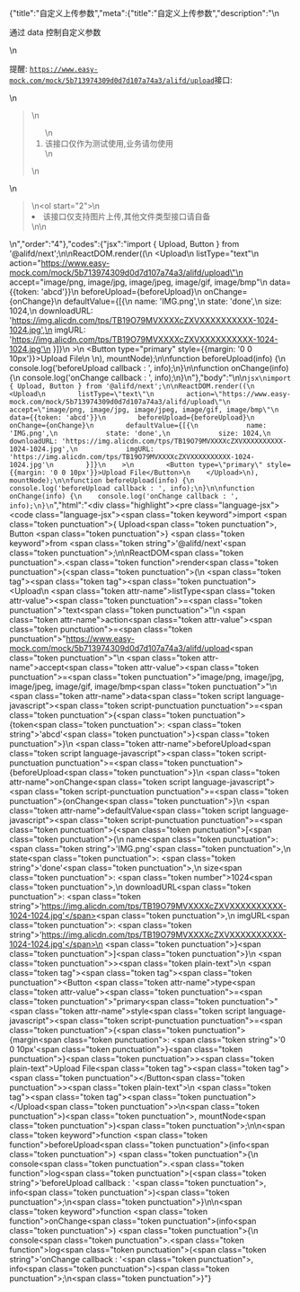 {"title":"自定义上传参数","meta":{"title":"自定义上传参数","description":"\n<p>通过 data 控制自定义参数</p>\n<p>提醒: <code>https://www.easy-mock.com/mock/5b713974309d0d7d107a74a3/alifd/upload</code>接口:</p>\n<blockquote>\n<ol>\n<li>该接口仅作为测试使用,业务请勿使用</li>\n</ol>\n</blockquote>\n<blockquote>\n<ol start=\"2\">\n<li>该接口仅支持图片上传,其他文件类型接口请自备</li>\n</ol>\n</blockquote>\n","order":"4"},"codes":{"jsx":"import { Upload, Button } from '@alifd/next';\n\nReactDOM.render((\n    <Upload\n        listType=\"text\"\n        action=\"https://www.easy-mock.com/mock/5b713974309d0d7d107a74a3/alifd/upload\"\n        accept=\"image/png, image/jpg, image/jpeg, image/gif, image/bmp\"\n        data={{token: 'abcd'}}\n        beforeUpload={beforeUpload}\n        onChange={onChange}\n        defaultValue={[{\n            name: 'IMG.png',\n            state: 'done',\n            size: 1024,\n            downloadURL: 'https://img.alicdn.com/tps/TB19O79MVXXXXcZXVXXXXXXXXXX-1024-1024.jpg',\n            imgURL: 'https://img.alicdn.com/tps/TB19O79MVXXXXcZXVXXXXXXXXXX-1024-1024.jpg'\n        }]}\n    >\n        <Button type=\"primary\" style={{margin: '0 0 10px'}}>Upload File</Button>\n    </Upload>\n), mountNode);\n\nfunction beforeUpload(info) {\n    console.log('beforeUpload callback : ', info);\n}\n\nfunction onChange(info) {\n    console.log('onChange callback : ', info);\n}\n"},"body":"\n\n````jsx\nimport { Upload, Button } from '@alifd/next';\n\nReactDOM.render((\n    <Upload\n        listType=\"text\"\n        action=\"https://www.easy-mock.com/mock/5b713974309d0d7d107a74a3/alifd/upload\"\n        accept=\"image/png, image/jpg, image/jpeg, image/gif, image/bmp\"\n        data={{token: 'abcd'}}\n        beforeUpload={beforeUpload}\n        onChange={onChange}\n        defaultValue={[{\n            name: 'IMG.png',\n            state: 'done',\n            size: 1024,\n            downloadURL: 'https://img.alicdn.com/tps/TB19O79MVXXXXcZXVXXXXXXXXXX-1024-1024.jpg',\n            imgURL: 'https://img.alicdn.com/tps/TB19O79MVXXXXcZXVXXXXXXXXXX-1024-1024.jpg'\n        }]}\n    >\n        <Button type=\"primary\" style={{margin: '0 0 10px'}}>Upload File</Button>\n    </Upload>\n), mountNode);\n\nfunction beforeUpload(info) {\n    console.log('beforeUpload callback : ', info);\n}\n\nfunction onChange(info) {\n    console.log('onChange callback : ', info);\n}\n````","html":"<script>(function(){\"use strict\";\n\nvar _next = require(\"@alifd/next\");\n\nReactDOM.render(React.createElement(\n    _next.Upload,\n    {\n        listType: \"text\",\n        action: \"https://www.easy-mock.com/mock/5b713974309d0d7d107a74a3/alifd/upload\",\n        accept: \"image/png, image/jpg, image/jpeg, image/gif, image/bmp\",\n        data: { token: 'abcd' },\n        beforeUpload: beforeUpload,\n        onChange: onChange,\n        defaultValue: [{\n            name: 'IMG.png',\n            state: 'done',\n            size: 1024,\n            downloadURL: 'https://img.alicdn.com/tps/TB19O79MVXXXXcZXVXXXXXXXXXX-1024-1024.jpg',\n            imgURL: 'https://img.alicdn.com/tps/TB19O79MVXXXXcZXVXXXXXXXXXX-1024-1024.jpg'\n        }]\n    },\n    React.createElement(\n        _next.Button,\n        { type: \"primary\", style: { margin: '0 0 10px' } },\n        \"Upload File\"\n    )\n), mountNode);\n\nfunction beforeUpload(info) {\n    console.log('beforeUpload callback : ', info);\n}\n\nfunction onChange(info) {\n    console.log('onChange callback : ', info);\n}})()</script><div class=\"highlight\"><pre class=\"language-jsx\"><code class=\"language-jsx\"><span class=\"token keyword\">import</span> <span class=\"token punctuation\">{</span> Upload<span class=\"token punctuation\">,</span> Button <span class=\"token punctuation\">}</span> <span class=\"token keyword\">from</span> <span class=\"token string\">'@alifd/next'</span><span class=\"token punctuation\">;</span>\n\nReactDOM<span class=\"token punctuation\">.</span><span class=\"token function\">render</span><span class=\"token punctuation\">(</span><span class=\"token punctuation\">(</span>\n    <span class=\"token tag\"><span class=\"token tag\"><span class=\"token punctuation\">&lt;</span>Upload</span>\n        <span class=\"token attr-name\">listType</span><span class=\"token attr-value\"><span class=\"token punctuation\">=</span><span class=\"token punctuation\">\"</span>text<span class=\"token punctuation\">\"</span></span>\n        <span class=\"token attr-name\">action</span><span class=\"token attr-value\"><span class=\"token punctuation\">=</span><span class=\"token punctuation\">\"</span>https://www.easy-mock.com/mock/5b713974309d0d7d107a74a3/alifd/upload<span class=\"token punctuation\">\"</span></span>\n        <span class=\"token attr-name\">accept</span><span class=\"token attr-value\"><span class=\"token punctuation\">=</span><span class=\"token punctuation\">\"</span>image/png, image/jpg, image/jpeg, image/gif, image/bmp<span class=\"token punctuation\">\"</span></span>\n        <span class=\"token attr-name\">data</span><span class=\"token script language-javascript\"><span class=\"token script-punctuation punctuation\">=</span><span class=\"token punctuation\">{</span><span class=\"token punctuation\">{</span>token<span class=\"token punctuation\">:</span> <span class=\"token string\">'abcd'</span><span class=\"token punctuation\">}</span><span class=\"token punctuation\">}</span></span>\n        <span class=\"token attr-name\">beforeUpload</span><span class=\"token script language-javascript\"><span class=\"token script-punctuation punctuation\">=</span><span class=\"token punctuation\">{</span>beforeUpload<span class=\"token punctuation\">}</span></span>\n        <span class=\"token attr-name\">onChange</span><span class=\"token script language-javascript\"><span class=\"token script-punctuation punctuation\">=</span><span class=\"token punctuation\">{</span>onChange<span class=\"token punctuation\">}</span></span>\n        <span class=\"token attr-name\">defaultValue</span><span class=\"token script language-javascript\"><span class=\"token script-punctuation punctuation\">=</span><span class=\"token punctuation\">{</span><span class=\"token punctuation\">[</span><span class=\"token punctuation\">{</span>\n            name<span class=\"token punctuation\">:</span> <span class=\"token string\">'IMG.png'</span><span class=\"token punctuation\">,</span>\n            state<span class=\"token punctuation\">:</span> <span class=\"token string\">'done'</span><span class=\"token punctuation\">,</span>\n            size<span class=\"token punctuation\">:</span> <span class=\"token number\">1024</span><span class=\"token punctuation\">,</span>\n            downloadURL<span class=\"token punctuation\">:</span> <span class=\"token string\">'https://img.alicdn.com/tps/TB19O79MVXXXXcZXVXXXXXXXXXX-1024-1024.jpg'</span><span class=\"token punctuation\">,</span>\n            imgURL<span class=\"token punctuation\">:</span> <span class=\"token string\">'https://img.alicdn.com/tps/TB19O79MVXXXXcZXVXXXXXXXXXX-1024-1024.jpg'</span>\n        <span class=\"token punctuation\">}</span><span class=\"token punctuation\">]</span><span class=\"token punctuation\">}</span></span>\n    <span class=\"token punctuation\">></span></span><span class=\"token plain-text\">\n        </span><span class=\"token tag\"><span class=\"token tag\"><span class=\"token punctuation\">&lt;</span>Button</span> <span class=\"token attr-name\">type</span><span class=\"token attr-value\"><span class=\"token punctuation\">=</span><span class=\"token punctuation\">\"</span>primary<span class=\"token punctuation\">\"</span></span> <span class=\"token attr-name\">style</span><span class=\"token script language-javascript\"><span class=\"token script-punctuation punctuation\">=</span><span class=\"token punctuation\">{</span><span class=\"token punctuation\">{</span>margin<span class=\"token punctuation\">:</span> <span class=\"token string\">'0 0 10px'</span><span class=\"token punctuation\">}</span><span class=\"token punctuation\">}</span></span><span class=\"token punctuation\">></span></span><span class=\"token plain-text\">Upload File</span><span class=\"token tag\"><span class=\"token tag\"><span class=\"token punctuation\">&lt;/</span>Button</span><span class=\"token punctuation\">></span></span><span class=\"token plain-text\">\n    </span><span class=\"token tag\"><span class=\"token tag\"><span class=\"token punctuation\">&lt;/</span>Upload</span><span class=\"token punctuation\">></span></span>\n<span class=\"token punctuation\">)</span><span class=\"token punctuation\">,</span> mountNode<span class=\"token punctuation\">)</span><span class=\"token punctuation\">;</span>\n\n<span class=\"token keyword\">function</span> <span class=\"token function\">beforeUpload</span><span class=\"token punctuation\">(</span>info<span class=\"token punctuation\">)</span> <span class=\"token punctuation\">{</span>\n    console<span class=\"token punctuation\">.</span><span class=\"token function\">log</span><span class=\"token punctuation\">(</span><span class=\"token string\">'beforeUpload callback : '</span><span class=\"token punctuation\">,</span> info<span class=\"token punctuation\">)</span><span class=\"token punctuation\">;</span>\n<span class=\"token punctuation\">}</span>\n\n<span class=\"token keyword\">function</span> <span class=\"token function\">onChange</span><span class=\"token punctuation\">(</span>info<span class=\"token punctuation\">)</span> <span class=\"token punctuation\">{</span>\n    console<span class=\"token punctuation\">.</span><span class=\"token function\">log</span><span class=\"token punctuation\">(</span><span class=\"token string\">'onChange callback : '</span><span class=\"token punctuation\">,</span> info<span class=\"token punctuation\">)</span><span class=\"token punctuation\">;</span>\n<span class=\"token punctuation\">}</span></code></pre></div>"}